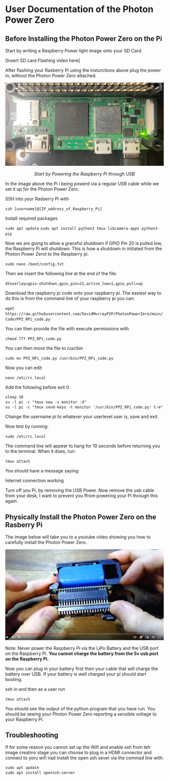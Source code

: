 # User Documentation of the  Photon Power Zero

## Before Installing the Photon Power Zero on the Pi ###

Start by writing a Raspberry Power light image onto your SD Card. 

[Insert SD card Flashing video here]

After flashing your Rasberry Pi using the insturctions above plug the power in, without the Photon Power Zero attached. 

![Alt text](img/RPi.jpg?raw=true "Title")<p style="text-align:center; font-style:italic;">Start by Powering the Raspberry Pi through USB

In the image above the Pi i being powerd via a regular USB cable while we set it up for the Photon Power Zero. 

SSH into your Rasberry Pi with

`ssh [username]@[IP_address_of_Raspberry_Pi]`

Install required packages

`sudo apt update`
`sudo apt install python3 tmux libcamera-apps python3-pip`

Now we are going to allow a graceful shutdown if GPIO Pin 20 is pulled low, the Raspberry Pi will shutdown. This is how a shutdown in initiated from the Photon Power Zerot to the Raspberry pi. 

`sudo nano /boot/config.txt`

Then we insert the following line at the end of the file:

`dtoverlay=gpio-shutdown,gpio_pin=21,active_low=1,gpio_pull=up`

Download the raspberry pi code onto your raspberry pi. The easiest way to do this is from the command line of your raspberry pi you can:

`wget https://raw.githubusercontent.com/DavidMurrayP2P/PhotonPowerZero/main/Code/PPZ_RPi_code.py`

You can then provide the file with execute permissions with

`chmod 777 PPZ_RPi_code.py` 

You can then move the file to /usr/bin

`sudo mv PPZ_RPi_code.py /usr/bin/PPZ_RPi_code.py`

Now you can edit:

`nano /etc/rc.local` 

Add the following before exit 0

```
sleep 10
su -l pi -c "tmux new -s monitor -d"
su -l pi -c "tmux send-keys -t monitor '/usr/bin/PPZ_RPi_code.py' C-m"
```

Change the username pi to whatever your userlevel user is, save and exit.

Now test by running:

`sudo /etc/rc.local`

The command line will appear to hang for 10 seconds before returning you to the terminal. When it does, run:

`tmux attach`

You should have a message saying:

Internet connection working

Turn off you Pi, by removing the USB Power. Now remove the usb cable from your desk, I want to prevent you ffrom powering your Pi through this again.

## Physically Install the Photon Power Zero on the Rasberry Pi

The image below will take you to a youtube video showing you how to carefully install the Photon Power Zero.  

[![Video Thumbnail](img/Installing_PPZ_thumb.png)]( https://youtu.be/dVccMCOYDCo "Physically Installing the Photon Powre Zero on the Raspberry Pi Zero")

Note: Never power the Raspberry Pi via the LiPo Battery and the USB port on the Raspberry Pi. **You cannot charge the battery from the 5v usb port on the Raspberry Pi.**

Now you can plug in your battery first then your cable that will charge the battery over USB. If your battery is well charged your pi should start booting.

ssh in and then as a user run

`tmux attach`

You should see the output of the python program that you have run. You should be seeing your Photon Power Zero reporting a sensible voltage to your Raspberry Pi.


## Troubleshooting ##

If for some reason you cannot set up the Wifi and enable ssh from teh image creatino stage you can choose to plug in a HDMI connector  and connect to yoru wifi nad install the open ssh sever via the commad line with:

```
sudo apt update
sudo apt install openssh-server
```


